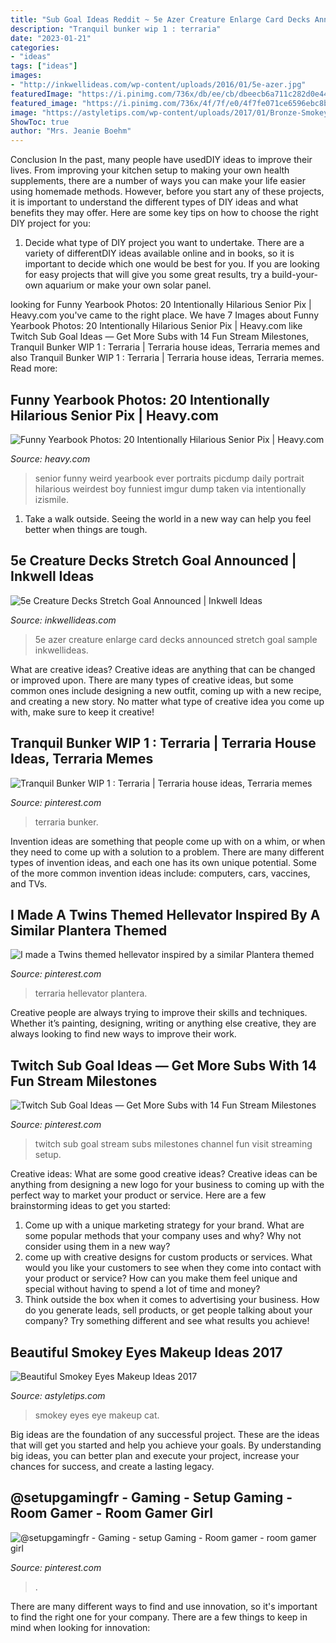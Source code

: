 ```yaml
---
title: "Sub Goal Ideas Reddit ~ 5e Azer Creature Enlarge Card Decks Announced Stretch Goal Sample Inkwellideas"
description: "Tranquil bunker wip 1 : terraria"
date: "2023-01-21"
categories:
- "ideas"
tags: ["ideas"]
images:
- "http://inkwellideas.com/wp-content/uploads/2016/01/5e-azer.jpg"
featuredImage: "https://i.pinimg.com/736x/db/ee/cb/dbeecb6a711c282d0e448d8510a1b10f.jpg"
featured_image: "https://i.pinimg.com/736x/4f/7f/e0/4f7fe071ce6596ebc8bb490b8d49fb39.jpg"
image: "https://astyletips.com/wp-content/uploads/2017/01/Bronze-Smokey-Cat-Eye.jpg"
ShowToc: true
author: "Mrs. Jeanie Boehm"
---
```



Conclusion
In the past, many people have usedDIY ideas to improve their lives. From improving your kitchen setup to making your own health supplements, there are a number of ways you can make your life easier using homemade methods. However, before you start any of these projects, it is important to understand the different types of DIY ideas and what benefits they may offer. Here are some key tips on how to choose the right DIY project for you:
1. Decide what type of DIY project you want to undertake. There are a variety of differentDIY ideas available online and in books, so it is important to decide which one would be best for you. If you are looking for easy projects that will give you some great results, try a build-your-own aquarium or make your own solar panel.

	

		
looking for Funny Yearbook Photos: 20 Intentionally Hilarious Senior Pix | Heavy.com you've came to the right place. We have 7 Images about Funny Yearbook Photos: 20 Intentionally Hilarious Senior Pix | Heavy.com like Twitch Sub Goal Ideas — Get More Subs with 14 Fun Stream Milestones, Tranquil Bunker WIP 1 : Terraria | Terraria house ideas, Terraria memes and also Tranquil Bunker WIP 1 : Terraria | Terraria house ideas, Terraria memes. Read more:
		
    
## Funny Yearbook Photos: 20 Intentionally Hilarious Senior Pix | Heavy.com

<img loading=lazy src="http://i.imgur.com/bGCbADz.jpg" onerror="this.onerror=null;this.src='https://tse1.mm.bing.net/th?id=OIP.yzg1Ww5UQbmHttuYGLIJxgHaHa&amp;pid=15.1';" alt="Funny Yearbook Photos: 20 Intentionally Hilarious Senior Pix | Heavy.com">

_Source: heavy.com_

>senior funny weird yearbook ever portraits picdump daily portrait hilarious weirdest boy funniest imgur dump taken via intentionally izismile. 

	

1. Take a walk outside. Seeing the world in a new way can help you feel better when things are tough.

    
## 5e Creature Decks Stretch Goal Announced | Inkwell Ideas

<img loading=lazy src="http://inkwellideas.com/wp-content/uploads/2016/01/5e-azer.jpg" onerror="this.onerror=null;this.src='https://tse1.mm.bing.net/th?id=OIP.FaK4_lKxPWhM9SGPgUKnFAHaFP&amp;pid=15.1';" alt="5e Creature Decks Stretch Goal Announced | Inkwell Ideas">

_Source: inkwellideas.com_

>5e azer creature enlarge card decks announced stretch goal sample inkwellideas. 

	

What are creative ideas?
Creative ideas are anything that can be changed or improved upon. There are many types of creative ideas, but some common ones include designing a new outfit, coming up with a new recipe, and creating a new story. No matter what type of creative idea you come up with, make sure to keep it creative!

    
## Tranquil Bunker WIP 1 : Terraria | Terraria House Ideas, Terraria Memes

<img loading=lazy src="https://i.pinimg.com/736x/40/bf/01/40bf01686f06755c6af8108211e8da15.jpg" onerror="this.onerror=null;this.src='https://tse2.mm.bing.net/th?id=OIP.ustPtcwdvPn8YdGiKaZbMQHaDt&amp;pid=15.1';" alt="Tranquil Bunker WIP 1 : Terraria | Terraria house ideas, Terraria memes">

_Source: pinterest.com_

>terraria bunker. 

	

Invention ideas are something that people come up with on a whim, or when they need to come up with a solution to a problem. There are many different types of invention ideas, and each one has its own unique potential. Some of the more common invention ideas include: computers, cars, vaccines, and TVs.

    
## I Made A Twins Themed Hellevator Inspired By A Similar Plantera Themed

<img loading=lazy src="https://i.pinimg.com/736x/db/ee/cb/dbeecb6a711c282d0e448d8510a1b10f.jpg" onerror="this.onerror=null;this.src='https://tse3.mm.bing.net/th?id=OIP.DbW5MhETuCeXHb1b2Cc03AHaEf&amp;pid=15.1';" alt="I made a Twins themed hellevator inspired by a similar Plantera themed">

_Source: pinterest.com_

>terraria hellevator plantera. 

	

Creative people are always trying to improve their skills and techniques. Whether it’s painting, designing, writing or anything else creative, they are always looking to find new ways to improve their work.

    
## Twitch Sub Goal Ideas — Get More Subs With 14 Fun Stream Milestones

<img loading=lazy src="https://i.pinimg.com/736x/4f/7f/e0/4f7fe071ce6596ebc8bb490b8d49fb39.jpg" onerror="this.onerror=null;this.src='https://tse1.mm.bing.net/th?id=OIP.nczWEZNekFJWrnnMGKmt0gHaPT&amp;pid=15.1';" alt="Twitch Sub Goal Ideas — Get More Subs with 14 Fun Stream Milestones">

_Source: pinterest.com_

>twitch sub goal stream subs milestones channel fun visit streaming setup. 

	

Creative ideas: What are some good creative ideas?
Creative ideas can be anything from designing a new logo for your business to coming up with the perfect way to market your product or service. Here are a few brainstorming ideas to get you started: 
1. Come up with a unique marketing strategy for your brand. What are some popular methods that your company uses and why? Why not consider using them in a new way? 
2. come up with creative designs for custom products or services. What would you like your customers to see when they come into contact with your product or service? How can you make them feel unique and special without having to spend a lot of time and money? 
3. Think outside the box when it comes to advertising your business. How do you generate leads, sell products, or get people talking about your company? Try something different and see what results you achieve!

    
## Beautiful Smokey Eyes Makeup Ideas 2017

<img loading=lazy src="https://astyletips.com/wp-content/uploads/2017/01/Bronze-Smokey-Cat-Eye.jpg" onerror="this.onerror=null;this.src='https://tse4.mm.bing.net/th?id=OIP.nBWOtLAbiJW3TuSDxJ5XJgEoDT&amp;pid=15.1';" alt="Beautiful Smokey Eyes Makeup Ideas 2017">

_Source: astyletips.com_

>smokey eyes eye makeup cat. 

	

Big ideas are the foundation of any successful project. These are the ideas that will get you started and help you achieve your goals. By understanding big ideas, you can better plan and execute your project, increase your chances for success, and create a lasting legacy.

    
## @setupgamingfr - Gaming - Setup Gaming - Room Gamer - Room Gamer Girl

<img loading=lazy src="https://i.pinimg.com/736x/ff/60/5c/ff605c33e288cf3da8db8ebe2882310d.jpg" onerror="this.onerror=null;this.src='https://tse4.mm.bing.net/th?id=OIP.Y4S4eXXCjvtOb8PDv4nVZQHaE6&amp;pid=15.1';" alt="@setupgamingfr - Gaming - setup Gaming - Room gamer - room gamer girl">

_Source: pinterest.com_

>. 

	

There are many different ways to find and use innovation, so it's important to find the right one for your company. There are a few things to keep in mind when looking for innovation: 

